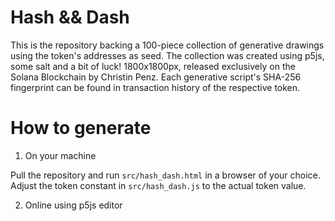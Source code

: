 # Hash && Dash

This is the repository backing a 100-piece collection of generative drawings using the token's addresses as seed. The collection was created using p5js, some salt and a bit of luck! 1800x1800px, released exclusively on the Solana Blockchain by Christin Penz. Each generative script's SHA-256 fingerprint can be found in transaction history of the respective token.

# How to generate

1. On your machine

Pull the repository and run `src/hash_dash.html` in a browser of your choice. Adjust the token constant in  `src/hash_dash.js` to the actual token value.

2. Online using p5js editor

